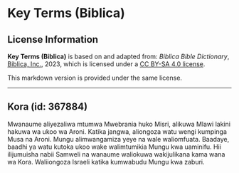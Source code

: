 # Key Terms (Biblica)

## License Information

**Key Terms (Biblica)** is based on and adapted from: _Biblica Bible Dictionary_, [Biblica, Inc.](https://www.biblica.com/), 2023, which is licensed under a [CC BY-SA 4.0 license](https://creativecommons.org/licenses/by-sa/4.0/legalcode.en).

This markdown version is provided under the same license.



--------------------------------

## Kora (id: 367884)

Mwanaume aliyezaliwa mtumwa Mwebrania huko Misri, alikuwa Mlawi lakini hakuwa wa ukoo wa Aroni. Katika jangwa, aliongoza watu wengi kumpinga Musa na Aroni. Mungu alimwangamiza yeye na wale waliomfuata. Baadaye, baadhi ya watu kutoka ukoo wake walimtumikia Mungu kwa uaminifu. Hii ilijumuisha nabii Samweli na wanaume waliokuwa wakijulikana kama wana wa Kora. Waliiongoza Israeli katika kumwabudu Mungu kwa zaburi.


